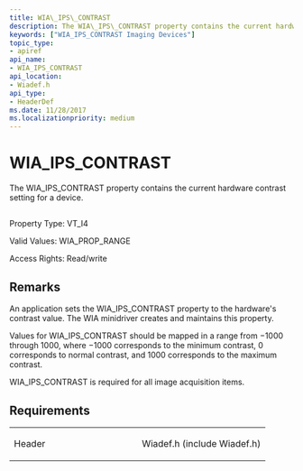```yaml
---
title: WIA\_IPS\_CONTRAST
description: The WIA\_IPS\_CONTRAST property contains the current hardware contrast setting for a device.
keywords: ["WIA_IPS_CONTRAST Imaging Devices"]
topic_type:
- apiref
api_name:
- WIA_IPS_CONTRAST
api_location:
- Wiadef.h
api_type:
- HeaderDef
ms.date: 11/28/2017
ms.localizationpriority: medium
---
```


# WIA\_IPS\_CONTRAST


The WIA\_IPS\_CONTRAST property contains the current hardware contrast setting for a device.

## <span id="ddk_wia_ips_contrast_si"></span><span id="DDK_WIA_IPS_CONTRAST_SI"></span>


Property Type: VT\_I4

Valid Values: WIA\_PROP\_RANGE

Access Rights: Read/write

Remarks
-------

An application sets the WIA\_IPS\_CONTRAST property to the hardware's contrast value. The WIA minidriver creates and maintains this property.

Values for WIA\_IPS\_CONTRAST should be mapped in a range from −1000 through 1000, where −1000 corresponds to the minimum contrast, 0 corresponds to normal contrast, and 1000 corresponds to the maximum contrast.

WIA\_IPS\_CONTRAST is required for all image acquisition items.

Requirements
------------

<table>
<colgroup>
<col width="50%" />
<col width="50%" />
</colgroup>
<tbody>
<tr class="odd">
<td><p>Header</p></td>
<td>Wiadef.h (include Wiadef.h)</td>
</tr>
</tbody>
</table>

 

 





